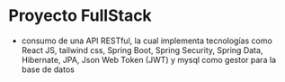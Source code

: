 # Proyecto FullStack
- consumo de una API RESTful, la cual implementa tecnologías como React JS, tailwind css, Spring Boot, Spring Security, Spring Data, 
Hibernate, JPA, Json Web Token (JWT) y mysql como gestor para la base de datos
